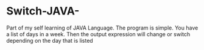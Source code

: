 # Switch-JAVA-
Part of my self learning of JAVA Language. The program is simple. You have a list of days in a week. Then the output expression will change or switch depending on the day that is listed
